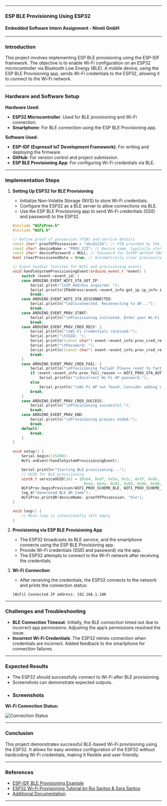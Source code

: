 

---

### ESP BLE Provisioning Using ESP32
#### Embedded Software Intern Assignment - Nineti GmbH

---

### Introduction
This project involves implementing ESP BLE provisioning using the ESP-IDF framework. The objective is to enable Wi-Fi configuration on an ESP32 microcontroller via Bluetooth Low Energy (BLE). A mobile device, using the ESP BLE Provisioning app, sends Wi-Fi credentials to the ESP32, allowing it to connect to the Wi-Fi network.

---

### Hardware and Software Setup

**Hardware Used:**
- **ESP32 Microcontroller**: Used for BLE provisioning and Wi-Fi connection.
- **Smartphone**: For BLE connection using the ESP BLE Provisioning app.

**Software Used:**
- **ESP-IDF (Espressif IoT Development Framework)**: For writing and deploying the firmware.
- **GitHub**: For version control and project submission.
- **ESP BLE Provisioning App**: For configuring Wi-Fi credentials via BLE.

---

### Implementation Steps

1. **Setting Up ESP32 for BLE Provisioning**
   - Initialize Non-Volatile Storage (NVS) to store Wi-Fi credentials.
   - Configure the ESP32 as a BLE server to allow connections via BLE.
   - Use the ESP BLE Provisioning app to send Wi-Fi credentials (SSID and password) to the ESP32.

   ```cpp
   #include "WiFiProv.h"
   #include "WiFi.h"

   // Define proof of possession (PIN) and service details
   const char* proofOfPossession = "abcd1234"; // PIN provided by the device, entered by user in the app
   const char* deviceName = "PROV_123"; // Device name, typically starting with "Prov_"
   const char* devicePassword = NULL; // Password for SofAP method (NULL means no password required)
   bool clearProvisionedData = true; // Automatically clear previously provisioned data when true

   // Event handler function for WiFi and provisioning events
   void handleSystemProvisioningEvent(arduino_event_t *event) {
       switch (event->event_id) {
       case ARDUINO_EVENT_WIFI_STA_GOT_IP:
           Serial.print("\nIP Address acquired: ");
           Serial.println(IPAddress(event->event_info.got_ip.ip_info.ip.addr));
           break;
       case ARDUINO_EVENT_WIFI_STA_DISCONNECTED:
           Serial.println("\nDisconnected. Reconnecting to AP...");
           break;
       case ARDUINO_EVENT_PROV_START:
           Serial.println("\nProvisioning initiated. Enter your Wi-Fi credentials using the smartphone app.");
           break;
       case ARDUINO_EVENT_PROV_CRED_RECV: {
           Serial.println("\nWi-Fi credentials received:");
           Serial.print("\tSSID: ");
           Serial.println((const char*) event->event_info.prov_cred_recv.ssid);
           Serial.print("\tPassword: ");
           Serial.println((const char*) event->event_info.prov_cred_recv.password);
           break;
       }
       case ARDUINO_EVENT_PROV_CRED_FAIL: {
           Serial.println("\nProvisioning failed! Please reset to factory settings and try again.");
           if (event->event_info.prov_fail_reason == WIFI_PROV_STA_AUTH_ERROR)
               Serial.println("\nIncorrect Wi-Fi AP password.");
           else
               Serial.println("\nWi-Fi AP not found. Consider adding \"nvs_flash_erase()\" before beginProvision().");
           break;
       }
       case ARDUINO_EVENT_PROV_CRED_SUCCESS:
           Serial.println("\nProvisioning successful.");
           break;
       case ARDUINO_EVENT_PROV_END:
           Serial.println("\nProvisioning process ended.");
           break;
       default:
           break;
       }
   }

   void setup() {
       Serial.begin(115200);
       WiFi.onEvent(handleSystemProvisioningEvent);

       Serial.println("Starting BLE provisioning...");
       // UUID for BLE provisioning
       uint8_t serviceUUID[16] = {0xb4, 0xdf, 0x5a, 0x1c, 0x3f, 0x6b, 0xf4, 0xbf,
                                   0xea, 0x4a, 0x82, 0x03, 0x04, 0x90, 0x1a, 0x02 };
       WiFiProv.beginProvision(WIFI_PROV_SCHEME_BLE, WIFI_PROV_SCHEME_HANDLER_FREE_BTDM, WIFI_PROV_SECURITY_1, proofOfPossession, deviceName, devicePassword, serviceUUID, clearProvisionedData);
       log_d("Generated BLE QR Code");
       WiFiProv.printQR(deviceName, proofOfPossession, "ble");
   }

   void loop() {
       // Main loop is intentionally left empty
   }
   ```

2. **Provisioning via ESP BLE Provisioning App**
   - The ESP32 broadcasts its BLE service, and the smartphone connects using the ESP BLE Provisioning app.
   - Provide Wi-Fi credentials (SSID and password) via the app.
   - The ESP32 attempts to connect to the Wi-Fi network after receiving the credentials.

3. **Wi-Fi Connection**
   - After receiving the credentials, the ESP32 connects to the network and prints the connection status:

   ```
   [WiFi] Connected IP address: 192.168.1.100
   ```

---

### Challenges and Troubleshooting
- **BLE Connection Timeout**: Initially, the BLE connection timed out due to incorrect app permissions. Adjusting the app’s permissions resolved the issue.
- **Incorrect Wi-Fi Credentials**: The ESP32 retries connection when credentials are incorrect. Added feedback to the smartphone for connection failures.

---

### Expected Results
- The ESP32 should successfully connect to Wi-Fi after BLE provisioning.
- Screenshots can demonstrate expected outputs.
- ### Screenshots



**Wi-Fi Connection Status:**

![Connection Status](Screenshot(31).png)


---

### Conclusion
This project demonstrates successful BLE-based Wi-Fi provisioning using the ESP32. It allows for easy wireless configuration of the ESP32 without hardcoding Wi-Fi credentials, making it flexible and user-friendly.

---

### References
- [ESP-IDF BLE Provisioning Example](https://github.com/espressif/esp-idf/tree/master/examples/provisioning)
- [ESP32 Wi-Fi Provisioning Tutorial by Rui Santos & Sara Santos](https://RandomNerdTutorials.com/esp32-wi-fi-provisioning-ble-arduino/)
- [Additional Documentation](https://github.com/espressif/arduino-esp32/tree/master/libraries/WiFiProv/examples/WiFiProv)

---


